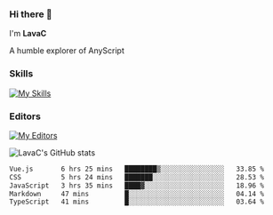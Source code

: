 ### Hi there 👋
I'm **LavaC**

A humble explorer of AnyScript

### Skills
[![My Skills](https://skillicons.dev/icons?i=js,ts,vue,nodejs,nuxtjs,astro,solidjs,tailwind)](https://skillicons.dev)

### Editors
[![My Editors](https://skillicons.dev/icons?i=neovim,vscode)](https://skillicons.dev)

![LavaC's GitHub stats](https://github-readme-stats.vercel.app/api?username=LavaCxx&show_icons=true&theme=synthwave)

<!--START_SECTION:waka-->

```txt
Vue.js       6 hrs 25 mins   ████████▒░░░░░░░░░░░░░░░░   33.85 %
CSS          5 hrs 24 mins   ███████░░░░░░░░░░░░░░░░░░   28.53 %
JavaScript   3 hrs 35 mins   ████▓░░░░░░░░░░░░░░░░░░░░   18.96 %
Markdown     47 mins         █░░░░░░░░░░░░░░░░░░░░░░░░   04.14 %
TypeScript   41 mins         █░░░░░░░░░░░░░░░░░░░░░░░░   03.64 %
```

<!--END_SECTION:waka-->
